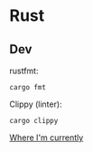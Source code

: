 # Rust

## Dev
rustfmt:
```
cargo fmt
```
Clippy (linter):
```
cargo clippy
```


[Where I'm currently](file:///Users/richo/.rustup/toolchains/stable-x86_64-apple-darwin/share/doc/rust/html/book/ch15-00-smart-pointers.html)
